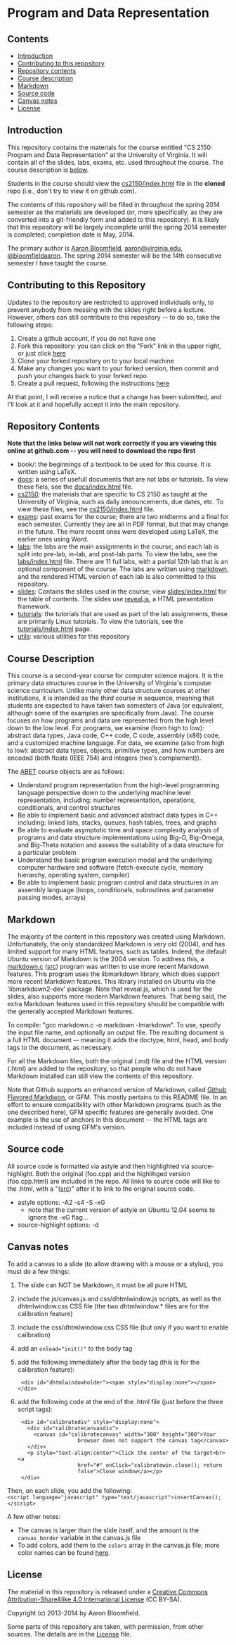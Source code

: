 Program and Data Representation
===============================

Contents
--------

- [Introduction](#introduction)
- [Contributing to this repository](#contributing)
- [Repository contents](#contents)
- [Course description](#description)
- [Markdown](#markdown)
- [Source code](#sourcecode)
- [Canvas notes](#canvasnotes)
- [License](#license)

<a name="introduction"></a>Introduction
---------------------------------------

This repository contains the materials for the course entitled "CS
2150: Program and Data Representation" at the University of Virginia.
It will contain all of the slides, labs, exams, etc. used throughout
the course.  The course description is [below](#description).

Students in the course should view the
[cs2150/index.html](cs2150/index.html) file in the **cloned** repo
(i.e., don't try to view it on github.com).

The contents of this repository will be filled in throughout the
spring 2014 semester as the materials are developed (or, more
specifically, as they are converted into a git-friendly form and added
to this repository).  It is likely that this repository will be
largely incomplete until the spring 2014 semester is completed;
completion date is May, 2014.

The primary author is [Aaron
Bloomfield](http://www.cs.virginia.edu/~asb),
[aaron@virginia.edu](<mailto:aaron@virginia.edu>),
[@bloomfieldaaron](http://twitter.com/bloomfieldaaron).  The spring
2014 semester will be the 14th consecutive semester I have taught the
course.


<a name="contributing"></a>Contributing to this Repository
----------------------------------------------------------

Updates to the repository are restricted to approved individuals only,
to prevent anybody from messing with the slides right before a
lecture.  However, others can still contribute to this repository --
to do so, take the following steps:

1. Create a github account, if you do not have one
2. Fork this repository: you can click on the "Fork" link in the upper
   right, or just click
   [here](https://github.com/aaronbloomfield/pdr/fork)
3. Clone your forked repository on to your local machine
4. Make any changes you want to your forked version, then commit and
   push your changes back to your forked repo
5. Create a pull request, following the instructions
   [here](https://help.github.com/articles/creating-a-pull-request)

At that point, I will receive a notice that a change has been
submitted, and I'll look at it and hopefully accept it into the main
repository.



<a name="contents"></a>Repository Contents
------------------------------------------

**Note that the links below will not work correctly if you are viewing
this online at github.com -- you will need to download the repo first**

- book/: the beginnings of a textbook to be used for this course.  It
  is written using LaTeX.
- [docs](docs/index.html): a series of usefull documents that are not
  labs or tutorials.  To view these fiels, see the
  [docs/index.html](docs/index.html) file.
- [cs2150](cs2150/index.html): the materials that are specific to CS
  2150 as taught at the University of Virginia, such as daily
  announcements, due dates, etc.  To view these files, see the
  [cs2150/index.html](cs2150/index.html) file.
- [exams](exams/index.html): past exams for the course; there are two
  midterms and a final for each semester.  Currently they are all in
  PDF format, but that may change in the future.  The more recent ones
  were developed using LaTeX, the earlier ones using Word.
- [labs](labs/index.html): the labs are the main assignments in the
  course, and each lab is split into pre-lab, in-lab, and post-lab
  parts. To view the labs, see the [labs/index.html](labs/index.html)
  file.  There are 11 full labs, with a partial 12th lab that is an
  optional component of the course.  The labs are written using
  [markdown](http://daringfireball.net/projects/markdown/), and the 
  rendered HTML version of each lab is also committed to this
  repository.
- [slides](slides/index.html): Contains the slides used in the course; view
  [slides/index.html](slides/index.html) for the table of contents.
  The slides use [reveal.js](https://github.com/hakimel/reveal.js/), a
  HTML presentation framework.
- [tutorials](tutorials/index.html): the tutorials that are used as
  part of the lab assignments, these are primarily Linux tutorials.
  To view the tutorials, see the
  [tutorials/index.html](tutorials/index.html) page.
- [utils](utils/index.html): various utilities for this repository

<a name="description"></a>Course Description
--------------------------------------------

This course is a second-year course for computer science majors.  It
is the primary data structures course in the University of Virginia's
computer science curriculum.  Unlike many other data structure courses
at other institutions, it is intended as the *third* course in
sequence, meaning that students are expected to have taken two
semesters of Java (or equivalent, although some of the examples are
specifically from Java).  The course focuses on how programs and data
are represented from the high level down to the low level.  For
programs, we examine (from high to low): abstract data types, Java
code, C++ code, C code, assembly (x86) code, and a customized machine
language.  For data, we examine (also from high to low): abstract data
types, objects, primitive types, and how numbers are encoded (both
floats (IEEE 754) and integers (two's complement)).

The [ABET](http://www.abet.org) course objects are as follows:

- Understand program representation from the high-level programming
  language perspective down to the underlying machine level
  representation, including: number representation, operations,
  conditionals, and control structures
- Be able to implement basic and advanced abstract data types in C++
  including: linked lists, stacks, queues, hash tables, trees, and
  graphs
- Be able to evaluate asymptotic time and space complexity analysis of
  programs and data structure implementations using Big-O, Big-Omega,
  and Big-Theta notation and assess the suitability of a data structure
  for a particular problem
- Understand the basic program execution model and the underlying
  computer hardware and software (fetch-execute cycle, memory hierarchy,
  operating system, compiler)
- Be able to implement basic program control and data structures in an
  assembly language (loops, conditionals, subroutines and parameter
  passing modes, arrays)


<a name="markdown"></a>Markdown
-------------------------------

The majority of the content in this repository was created using
Markdown.  Unfortunately, the only standardized Markdown is very old
(2004), and has limited support for many HTML features, such as
tables.  Indeed, the default Ubuntu version of Markdown is the 2004
version.  To address this, a [markdown.c](utils/markdown.c.html)
([src](utils/markdown.c)) program was written to use more recent
Markdown features.  This program uses the libmarkdown library, which
does support more recent Markdown features.  This library installed on
Ubuntu via the 'libmarkdown2-dev' package.  Note that reveal.js, which
is used for the slides, also supports more modern Markdown features.
That being said, the extra Markdown features used in this repository
should be compatible with the generally accepted Markdown features.

To compile: "gcc markdown.c -o markdown -lmarkdown". To use, specify
the input file name, and optionally an output file.  The resulting
document is a full HTML document -- meaning it adds the doctype, html,
head, and body tags to the document, as necessary.

For all the Markdown files, both the original (.md) file and the HTML
version (.html) are added to the repository, so that people who do not
have Markdown installed can still view the contents of this
repository.

Note that Github supports an enhanced version of Markdown, called
[Github Flavored
Markdwon](https://help.github.com/articles/github-flavored-markdown),
or GFM.  This mostly pertains to this README file.  In an effort to
ensure compatibility with other Markdown programs (such as the one
described here), GFM specific features are generally avoided.  One
example is the use of anchors in this document -- the HTML tags are
included instead of using GFM's version.


<a name="sourcecode"></a>Source code
------------------------------------

All source code is formatted via astyle and then highlighted via
source-highlight.  Both the original (foo.cpp) and the highlihged
version (foo.cpp.html) are included in the repo.  All links to source
code will like to the .html, with a "([src](...))" after it
to link to the original source code.

- astyle options: -A2 -s4 -S -xG
  - note that the current version of astyle on Ubuntu 12.04 seems to ignore the -xG flag...
- source-highlight options: -d


<a name="canvasnotes"></a>Canvas notes
--------------------------------------

To add a canvas to a slide (to allow drawing with a mouse or a
stylus), you must do a few things:

1. The slide can NOT be Markdown, it must be all pure HTML
2. include the js/canvas.js and css/dhtmlwindow.js scripts, as well as
   the dhtmlwindow.css CSS file (the two dhtmlwindow.* files are for
   the calibration feature)
3. include the css/dhtmlwindow.css CSS file (but only if you want to
   enable cailbration)
4. add an `onload="init()"` to the body tag
5. add the following immediately after the body tag (this is for
   the calibration feature):

        <div id="dhtmlwindowholder"><span style="display:none"></span></div>

6. add the following code at the end of the .html file (just before
   the three script tags):

        <div id="calibratediv" style="display:none">
          <div id="calibratecanvasdiv">
            <canvas id="calibratecanvas" width="300" height="300">Your
                          browser does not support the canvas tag</canvas>
          </div>
          <p style="text-align:center">Click the center of the target<br><a 
                          href="#" onClick="calibratewin.close(); return
                          false">Close window</a></p>
        </div>

Then, on each slide, you add the following:  
`<script language="javascript" type="text/javascript">insertCanvas();</script>`  

A few other notes:

- The canvas is larger than the slide itself, and the amount is the
  `canvas_border` variable in the canvas.js file
- To add colors, add them to the `colors` array in the canvas.js
  file; more color names can be found
  [here](http://www.tutorialspoint.com/html5/html5_color_names.htm).


<a name="license"></a>License
-----------------------------

The material in this repository is released under a [Creative Commons
Attribution-ShareAlike 4.0 International
License](http://creativecommons.org/licenses/by-sa/4.0/) (CC BY-SA).

Copyright (c) 2013-2014 by Aaron Bloomfield.

Some parts of this repository are taken, with permission, from other
sources.  The details are in the [License](LICENSE.html) file.
